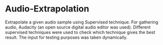 # Audio-Extrapolation
Extrapolate a given audio sample using Supervised technique.
For gathering audio, Audacity (an open source digital audio editor was used).
Different supervised techniques were used to check which technique gives the best result.
The input for testing purposes was taken dynamically.
